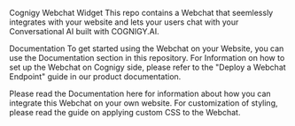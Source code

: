 Cognigy Webchat Widget
This repo contains a Webchat that seemlessly integrates with your website and lets your users chat with your Conversational AI built with COGNIGY.AI.

Documentation
To get started using the Webchat on your Website, you can use the Documentation section in this repository. For Information on how to set up the Webchat on Cognigy side, please refer to the "Deploy a Webchat Endpoint" guide in our product documentation.

Please read the Documentation here for information about how you can integrate this Webchat on your own website. For customization of styling, please read the guide on applying custom CSS to the Webchat.
